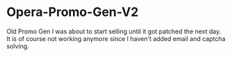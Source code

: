 # Opera-Promo-Gen-V2
Old Promo Gen I was about to start selling until it got patched the next day. It is of course not working anymore since I haven't added email and captcha solving.
